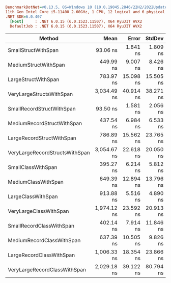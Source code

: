 ``` ini

BenchmarkDotNet=v0.13.5, OS=Windows 10 (10.0.19045.2846/22H2/2022Update)
11th Gen Intel Core i5-11400 2.60GHz, 1 CPU, 12 logical and 6 physical cores
.NET SDK=6.0.407
  [Host]     : .NET 6.0.15 (6.0.1523.11507), X64 RyuJIT AVX2
  DefaultJob : .NET 6.0.15 (6.0.1523.11507), X64 RyuJIT AVX2


```
|                              Method |        Mean |     Error |    StdDev |   Gen0 |   Gen1 | Allocated |
|------------------------------------ |------------:|----------:|----------:|-------:|-------:|----------:|
|            SmallStructWithSpan |    93.06 ns |  1.841 ns |  1.809 ns | 0.1312 | 0.0004 |     824 B |
|           MediumStructWithSpan |   449.99 ns |  9.007 ns |  8.426 ns | 0.3862 | 0.0033 |    2424 B |
|            LargeStructWithSpan |   783.97 ns | 15.098 ns | 15.505 ns | 0.6409 | 0.0095 |    4024 B |
|       VeryLargeStructsWithSpan | 3,034.49 ns | 40.914 ns | 38.271 ns | 1.4038 | 0.0420 |    8824 B |
|      SmallRecordStructWithSpan |    93.50 ns |  1.581 ns |  2.056 ns | 0.1312 | 0.0004 |     824 B |
|     MediumRecordStructWithSpan |   437.54 ns |  6.984 ns |  6.533 ns | 0.3862 | 0.0033 |    2424 B |
|      LargeRecordStructWithSpan |   786.89 ns | 15.562 ns | 23.765 ns | 0.6409 | 0.0095 |    4024 B |
| VeryLargeRecordStructsWithSpan | 3,054.67 ns | 22.618 ns | 20.050 ns | 1.4038 | 0.0420 |    8824 B |
|             SmallClassWithSpan |   395.27 ns |  6.214 ns |  5.812 ns | 0.5136 | 0.0119 |    3224 B |
|            MediumClassWithSpan |   649.39 ns | 12.894 ns | 13.796 ns | 0.7687 | 0.0267 |    4824 B |
|             LargeClassWithSpan |   913.88 ns |  5.516 ns |  4.890 ns | 1.0233 | 0.0458 |    6424 B |
|         VeryLargeClassWithSpan | 1,974.12 ns | 23.592 ns | 20.913 ns | 1.7891 | 0.1335 |   11224 B |
|       SmallRecordClassWithSpan |   402.14 ns |  7.914 ns | 11.846 ns | 0.5136 | 0.0119 |    3224 B |
|      MediumRecordClassWithSpan |   637.39 ns | 10.505 ns |  9.826 ns | 0.7687 | 0.0267 |    4824 B |
|       LargeRecordClassWithSpan | 1,006.33 ns | 18.354 ns | 23.866 ns | 1.0223 | 0.0458 |    6424 B |
|   VeryLargeRecordClassWithSpan | 2,029.18 ns | 39.122 ns | 80.794 ns | 1.7891 | 0.1335 |   11224 B |
